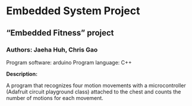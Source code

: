 # Embedded System Project
## “Embedded Fitness” project
### Authors: Jaeha Huh, Chris Gao

Program software: arduino 
Program language: C++

**Description:**

A program that recognizes four motion movements with a microcontroller (Adafruit circuit playground class) attached to the chest and counts the number of motions for each movement.
